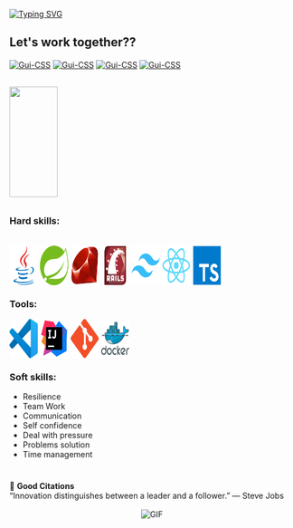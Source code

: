 [![Typing SVG](https://readme-typing-svg.demolab.com?font=Fira+Code&duration=1300&pause=1000&width=435&lines=Hey+there;I'm+Guilherme+Vieira;I'm+from+Brazil;I'm+a+Software+Engineer;I'm+a+Continual+learner;I'm+a+Developer;I'm+a+Problem+Solver;I'm+a+Lover+of+life)](https://git.io/typing-svg)

## Let's work together??

<div>
<a href="https://api.whatsapp.com/send?phone=5567984158359&text=Ol%C3%A1!!!%20Vim%20pelo%20seu%20GitHub" target="_blank"><img align="center" alt="Gui-CSS" height="70" width="55"  src="https://raw.githubusercontent.com/gauravghongde/social-icons/master/SVG/Color/WhatsApp.svg"></a>
<a href="mailto:guilhermeharfy@gmail.com" target="_blank"><img align="center" alt="Gui-CSS" height="70" width="55" src="https://raw.githubusercontent.com/gauravghongde/social-icons/master/SVG/Color/Gmail.svg"></a>
<a href="https://www.linkedin.com/in/guilherme-vieira-de-freitas/" t![Uploading Sem título.png…]()
arget="_blank"><img align="center" alt="Gui-CSS" height="70" width="55"  src="https://raw.githubusercontent.com/gauravghongde/social-icons/master/SVG/Color/LinkedIN.svg"></a>
<a href="https://guilhermevgl.github.io/Portfolio/" target="_blank"><img align="center" alt="Gui-CSS" height="70" width="55" src="https://raw.githubusercontent.com/gauravghongde/social-icons/master/SVG/Color/Safari.svg"></a>

</div> 

##

<div>
<img width="41%" height="195px" src="https://github-readme-stats.vercel.app/api/top-langs/?username=GuilhermeVgl&layout=compact&hide_border=true&title_color=00bfbf&text_color=00bfbf&bg_color=0d1117" /><br>
</div>

##

### Hard skills:
<div style="display: inline_block"><br>
  <img align="center" alt="Java" height="70" width="50" src="https://raw.githubusercontent.com/devicons/devicon/master/icons/java/java-original.svg"> 
  <img align="center" alt="Spring Boot"  height="70" width="50" src="https://raw.githubusercontent.com/devicons/devicon/master/icons/spring/spring-original.svg">
  <img align="center" alt="Ruby"  height="70" width="50" src="https://raw.githubusercontent.com/devicons/devicon/master/icons/ruby/ruby-original.svg">
  <img align="center" alt="Ruby On Rails"  height="70" width="50" src="https://raw.githubusercontent.com/devicons/devicon/master/icons/rails/rails-original-wordmark.svg">
  <img align="center" alt="Tailwind css"  height="70" width="50" src="https://raw.githubusercontent.com/devicons/devicon/master/icons/tailwindcss/tailwindcss-original.svg">
  <img align="center" alt="ReactJS"  height="70" width="50" src="https://raw.githubusercontent.com/devicons/devicon/master/icons/react/react-original.svg">
  <img align="center" alt="TypeScript"  height="70" width="50" src="https://raw.githubusercontent.com/devicons/devicon/master/icons/typescript/typescript-plain.svg">
</div>

### Tools:
<div>
<img align="center" alt="Gui-VsCode" height="70" width="50" src="https://raw.githubusercontent.com/devicons/devicon/master/icons/vscode/vscode-original.svg">
<img align="center" alt="Gui-IntelliJ" height="70" width="50" src="https://raw.githubusercontent.com/devicons/devicon/master/icons/intellij/intellij-original.svg">
<img align="center" alt="Gui-Git" height="70" width="50" src="https://raw.githubusercontent.com/devicons/devicon/master/icons/git/git-original.svg">
<img align="center" alt="Gui-GitHub" height="70" width="50" src="https://raw.githubusercontent.com/devicons/devicon/master/icons/docker/docker-original-wordmark.svg">
</div>

### Soft skills:
<ul>
 <li><a>Resilience</a> <br> </li>
  <li><a>Team Work</a> <br> </li>
  <li><a>Communication</a> <br> </li>
  <li><a>Self confidence</a> <br> </li>
  <li><a>Deal with pressure</a> <br> </li>
  <li><a>Problems solution</a> <br> </li>
  <li><a>Time management</a> <br> </li>
</ul>

<h1></h1>

<p>
🎤 <b>Good Citations</b> <br>
“Innovation distinguishes between a leader and a follower.” — Steve Jobs
</p>



<p align="center">
<img align="center" alt="GIF" src="https://media1.tenor.com/images/1c6140897565e34a4e98f618e220dc0d/tenor.gif?itemid=9358372" />
</p>
